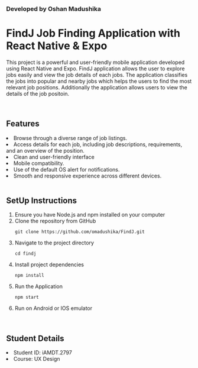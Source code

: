 ### Developed by Oshan Madushika

# FindJ Job Finding Application with React Native & Expo

This project is a powerful and user-friendly mobile application developed using React Native and Expo. FindJ application allows the user to explore jobs easily and view the job details of each jobs. The application classifies the jobs into popular and nearby jobs which helps the users to find the most relevant job positions. Additionally the application allows users to view the details of the job positoin.

<br/>


## Features

<li>Browse through a diverse range of job listings.</li>
<li>Access details for each job, including job descriptions, requirements, and an overview of the position.</li>
<li>Clean and user-friendly interface</li>
<li>Mobile compatibility.</li>
<li>Use of the default OS alert for notifications.</li>
<li>Smooth and responsive experience across different devices.</li>


<br/>

## SetUp Instructions

<ol>
   <li>Ensure you have Node.js and npm installed on your computer</li>
  <li>Clone the repository from GitHub

  ``` git clone https://github.com/omadushika/FindJ.git ```
  </li>
   
   <li>Navigate to the project directory
   
   ``` cd findj ```
   </li>
   <li>
    Install project dependencies

``` npm install ```
   </li>
   <li> Run the Application
   
   ``` npm start ```</li>
   <li>Run on Android or IOS emulator</li>
</ol>

<br/>

## Student Details
<li>Student ID: iAMDT.2797</li>
<li>Course: UX Design</li>

